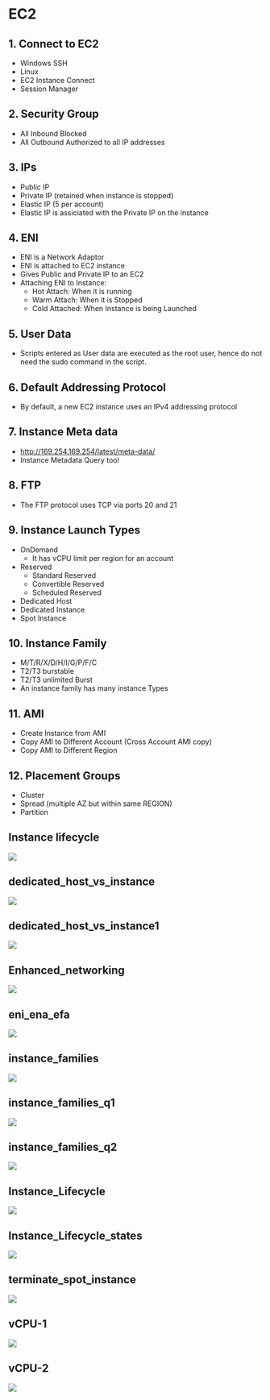 # EC2

## 1. Connect to EC2		
- Windows SSH		
- Linux		
- EC2 Instance Connect		
- Session Manager		
## 2. Security Group		
- All Inbound Blocked		
- All Outbound Authorized to all IP addresses		
## 3. IPs		
- Public IP		
- Private IP (retained when instance is stopped)		
- Elastic IP (5 per account)
- Elastic IP is assiciated with the Private IP on the instance
## 4. ENI		
- ENI is a Network Adaptor		
- ENI is attached to EC2 instance		
- Gives Public and Private IP to an EC2		
- Attaching ENI to Instance:
  - Hot Attach: When it is running
  - Warm Attach: When it is Stopped
  - Cold Attached: When Instance is being Launched	
## 5. User Data		
- Scripts entered as User data are executed as the root user, hence do not need the sudo command in the script.		
## 6. Default Addressing Protocol		
- By default, a new EC2 instance uses an IPv4 addressing protocol	
## 7. Instance Meta data		
- http://169.254.169.254/latest/meta-data/
- Instance Metadata Query tool		
## 8. FTP		
- The FTP protocol uses TCP via ports 20 and 21	
## 9. Instance Launch Types		
- OnDemand 
  - It has vCPU limit per region for an account
- Reserved		
  - Standard Reserved		
  - Convertible Reserved		
  - Scheduled Reserved		
- Dedicated Host		
- Dedicated Instance		
- Spot Instance		
## 10. Instance Family		
- M/T/R/X/D/H/I/G/P/F/C		
- T2/T3 burstable		
- T2/T3 unlimited Burst		
- An instance family has many instance Types		
## 11. AMI		
- Create Instance from AMI		
- Copy AMI to Different Account (Cross Account AMI copy)		
- Copy AMI to Different Region		
## 12. Placement Groups		
- Cluster		
- Spread (multiple AZ but within same REGION)
- Partition
## Instance lifecycle
<img src="images/Instance_Lifecycle.png">

## dedicated_host_vs_instance
<img src="images/dedicated_host_vs_instance.png">

## dedicated_host_vs_instance1
<img src="images/dedicated_host_vs_instance1.png">

## Enhanced_networking
<img src="images/Enhanced_networking.png">

## eni_ena_efa
<img src="images/eni_ena_efa.png">

## instance_families
<img src="images/instance_families.png">

## instance_families_q1
<img src="images/instance_families_q1.png">

## instance_families_q2
<img src="images/instance_families_q2.png">

## Instance_Lifecycle
<img src="images/Instance_Lifecycle.png">

## Instance_Lifecycle_states
<img src="images/Instance_Lifecycle_states.png">

## terminate_spot_instance
<img src="images/terminate_spot_instance.png">

## vCPU-1
<img src="images/vCPU-1.png">

## vCPU-2
<img src="images/vCPU-2.png">
